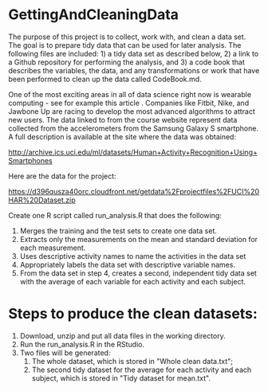 # GettingAndCleaningData
The purpose of this project is to collect, work with, and clean a data set. The goal is to prepare tidy data that can be used for later analysis. The following files are included: 1) a tidy data set as described below, 2) a link to a Github repository for performing the analysis, and 3) a code book that describes the variables, the data, and any transformations or work that have been performed to clean up the data called CodeBook.md. 

One of the most exciting areas in all of data science right now is wearable computing - see for example this article . Companies like Fitbit, Nike, and Jawbone Up are racing to develop the most advanced algorithms to attract new users. The data linked to from the course website represent data collected from the accelerometers from the Samsung Galaxy S smartphone. A full description is available at the site where the data was obtained:

http://archive.ics.uci.edu/ml/datasets/Human+Activity+Recognition+Using+Smartphones

Here are the data for the project:

https://d396qusza40orc.cloudfront.net/getdata%2Fprojectfiles%2FUCI%20HAR%20Dataset.zip

Create one R script called run_analysis.R that does the following:

1. Merges the training and the test sets to create one data set.
2. Extracts only the measurements on the mean and standard deviation for each measurement.
3. Uses descriptive activity names to name the activities in the data set
4. Appropriately labels the data set with descriptive variable names.
5. From the data set in step 4, creates a second, independent tidy data set with the average of each variable for each activity and each subject.

# Steps to produce the clean datasets:
1. Download, unzip and put all data files in the working directory.
2. Run the run_analysis.R in the RStudio.
3. Two files will be generated: 
   1. The whole dataset, which is stored in "Whole clean data.txt"; 
   2. The second tidy dataset for the average for each activity and each subject, which is stored in "Tidy dataset for mean.txt".

